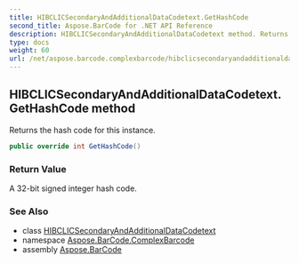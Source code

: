 ```yaml
---
title: HIBCLICSecondaryAndAdditionalDataCodetext.GetHashCode
second_title: Aspose.BarCode for .NET API Reference
description: HIBCLICSecondaryAndAdditionalDataCodetext method. Returns the hash code for this instance
type: docs
weight: 60
url: /net/aspose.barcode.complexbarcode/hibclicsecondaryandadditionaldatacodetext/gethashcode/
---
```

## HIBCLICSecondaryAndAdditionalDataCodetext.GetHashCode method

Returns the hash code for this instance.

```csharp
public override int GetHashCode()
```

### Return Value

A 32-bit signed integer hash code.

### See Also

* class [HIBCLICSecondaryAndAdditionalDataCodetext](../)
* namespace [Aspose.BarCode.ComplexBarcode](../../hibclicsecondaryandadditionaldatacodetext/)
* assembly [Aspose.BarCode](../../../)


